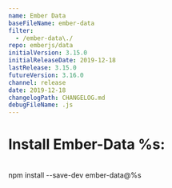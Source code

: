 ```yaml
---
name: Ember Data
baseFileName: ember-data
filter:
  - /ember-data\./
repo: emberjs/data
initialVersion: 3.15.0
initialReleaseDate: 2019-12-18
lastRelease: 3.15.0
futureVersion: 3.16.0
channel: release
date: 2019-12-18
changelogPath: CHANGELOG.md
debugFileName: .js
---
```

# Install Ember-Data %s:
<br>
npm install --save-dev ember-data@%s

